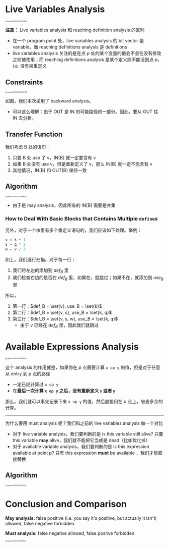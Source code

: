 # Live Variables Analysis

<img src="https://cdn.jsdelivr.net/gh/mtdickens/mtd-images/img/202403230412017.png" alt="image-20240323041249822" style="zoom:33%;" />

**注意：** Live variables analysis 和 reaching definition analysis 的区别

- 在一个 program point 处，live variables analysis 的 bit vector 是 variable，而 reaching definitions analysis 是 definitions
- live variables analysis 关注的是在点 $p$ 处的某个变量的值会不会在没有修改之前被使用；而 reaching definitions analysis 是某个定义能不能活到点 $p$，i.e. 没有被重定义

## Constraints

<img src="https://cdn.jsdelivr.net/gh/mtdickens/mtd-images/img/202403230459469.png" alt="image-20240323045935058" style="zoom: 33%;" />

如图，我们本次采用了 backward analysis。

- 可以这么理解：由于 OUT 是 IN 的可能路径的一部分。因此，要从 OUT 往 IN 去分析。

## Transfer Function

 我们考虑 B 处的语句：

1. 只要 B 处 use 了 v，IN[B] 就一定要含有 v
2. 如果 B 处没有 use v，但是重新定义了 v，那么 IN[B] 就一定不能含有 v
3. 其他情况，IN[B] 和 OUT[B] 保持一致

## Algorithm

<img src="https://cdn.jsdelivr.net/gh/mtdickens/mtd-images/img/202403231531432.png" alt="image-20240323153144309" style="zoom: 33%;" />

- 由于是 may analysis，因此所有的 IN[B] 需要是并集

### How to Deal With Basic Blocks that Contains Multiple `define`s

另外，对于一个块里有多个重定义语句的，我们应该如下处理。举例：

```python
v = k + 1
s = q * 2
w = v / 3
```

如上，我们逐行扫描。对于每一行：

1. 我们将左边的添加到 $def_B$ 里
2. 我们检查右边的是否在 $def_B$ 里，如果在，就跳过；如果不在，就添加到 $use_B$ 里

所以，

1. 第一行：$def_B = \set{v}, use_B = \set{k}$
2. 第二行：$def_B = \set{v, s}, use_B = \set{k, q}$
3. 第三行：$def_B = \set{v, s, w}, use_B = \set{k, q}$
    - 由于 $v$ 已经在 $def_B$ 里，因此我们就跳过



# Available Expressions Analysis

<img src="https://cdn.jsdelivr.net/gh/mtdickens/mtd-images/img/202403231556401.png" alt="image-20240323155629134" style="zoom:33%;" />

这个 analysis 的作用就是，如果你在 $p$ 点需要计算 `x op y` 的值，但是对于任意从 entry 到 p 点的路径

- 一定已经计算过 `x op y`
- 在**最后一次计算 `x op y` 之后，没有重新定义 `x` 或者 `y`**

那么，我们就可以事先记录下来 `x op y` 的值，然后直接用在 $p$ 点上，省去多余的计算。

---

为什么要用 must analysis 呢？我们和之前的 live variables analysis 做一个对比

- 对于 live variable analysis，我们要判断的是 is this variable still alive? 只要 this variable **may** alive，我们就不能把它当成是 dead（比如优化掉）
- 对于 available variable analysis，我们要判断的是 is this expression available at point p? 只有 this expression **must** be available ，我们才能直接替换

## Algorithm

<img src="https://cdn.jsdelivr.net/gh/mtdickens/mtd-images/img/202403231614215.png" alt="image-20240323161359225" style="zoom:33%;" />

# Conclusion and Comparison

**May analysis:** false positive (i.e. you say it's positive, but actually it isn't) allowed, false negative forbidden.

**Must analysis:** false negative allowed, false positve forbidden.

<img src="https://cdn.jsdelivr.net/gh/mtdickens/mtd-images/img/202403231718472.png" alt="image-20240323171825651" style="zoom: 33%;" />
